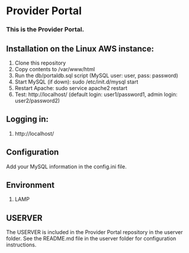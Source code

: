 # Provider Portal
### This is the Provider Portal.

## Installation on the Linux AWS instance:
1. Clone this repository
1. Copy contents to /var/www/html
1. Run the db/portaldb.sql script (MySQL user: user, pass: password)
1. Start MySQL (if down): sudo /etc/init.d/mysql start
1. Restart Apache: sudo service apache2 restart
1. Test: http://localhost/ (default login: user1/password1, admin login: user2/password2)

## Logging in:
1. http://localhost/

## Configuration
Add your MySQL information in the config.ini file.

## Environment
1. LAMP

## USERVER
The USERVER is included in the Provider Portal repository in the userver folder. See the README.md file in the userver folder for configuration instructions.